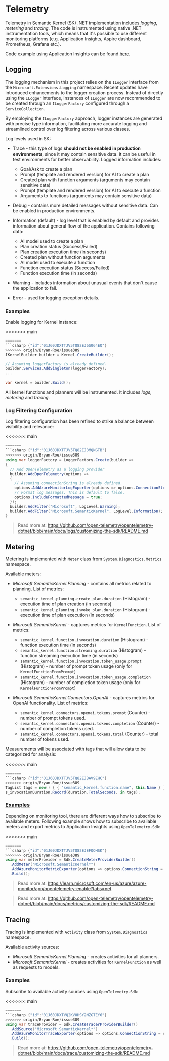 # Telemetry

Telemetry in Semantic Kernel (SK) .NET implementation includes _logging_, _metering_ and _tracing_.
The code is instrumented using native .NET instrumentation tools, which means that it's possible to use different monitoring platforms (e.g. Application Insights, Aspire dashboard, Prometheus, Grafana etc.).

Code example using Application Insights can be found [here](../samples/Demos/TelemetryWithAppInsights/).

## Logging

The logging mechanism in this project relies on the `ILogger` interface from the `Microsoft.Extensions.Logging` namespace. Recent updates have introduced enhancements to the logger creation process. Instead of directly using the `ILogger` interface, instances of `ILogger` are now recommended to be created through an `ILoggerFactory` configured through a `ServiceCollection`.

By employing the `ILoggerFactory` approach, logger instances are generated with precise type information, facilitating more accurate logging and streamlined control over log filtering across various classes.

Log levels used in SK:

- Trace - this type of logs **should not be enabled in production environments**, since it may contain sensitive data. It can be useful in test environments for better observability. Logged information includes:
   - Goal/Ask to create a plan
   - Prompt (template and rendered version) for AI to create a plan
   - Created plan with function arguments (arguments may contain sensitive data)
   - Prompt (template and rendered version) for AI to execute a function
   - Arguments to functions (arguments may contain sensitive data)

- Debug - contains more detailed messages without sensitive data. Can be enabled in production environments.
- Information (default) - log level that is enabled by default and provides information about general flow of the application. Contains following data:
   - AI model used to create a plan
   - Plan creation status (Success/Failed)
   - Plan creation execution time (in seconds)
   - Created plan without function arguments
   - AI model used to execute a function
   - Function execution status (Success/Failed)
   - Function execution time (in seconds)

- Warning - includes information about unusual events that don't cause the application to fail.
- Error - used for logging exception details.

### Examples

Enable logging for Kernel instance:

<<<<<<< main
```csharp {"id":"01J6KNWQV3VZ83K65ZV4HMJNA9"}
=======
```csharp {"id":"01J60JDXTTJV5TQ82EJ6S064EQ"}
>>>>>>> origin/Bryan-Roe/issue389
IKernelBuilder builder = Kernel.CreateBuilder();

// Assuming loggerFactory is already defined.
builder.Services.AddSingleton(loggerFactory);
...

var kernel = builder.Build();
```

All kernel functions and planners will be instrumented. It includes _logs_, _metering_ and _tracing_.

### Log Filtering Configuration

Log filtering configuration has been refined to strike a balance between visibility and relevance:

<<<<<<< main
```csharp {"id":"01J6KNWQV3VZ83K65ZV7AARYBQ"}
=======
```csharp {"id":"01J60JDXTTJV5TQ82EJ8MQNGTB"}
>>>>>>> origin/Bryan-Roe/issue389
using var loggerFactory = LoggerFactory.Create(builder =>
{
  // Add OpenTelemetry as a logging provider
  builder.AddOpenTelemetry(options =>
  {
    // Assuming connectionString is already defined.
    options.AddAzureMonitorLogExporter(options => options.ConnectionString = connectionString);
    // Format log messages. This is default to false.
    options.IncludeFormattedMessage = true;
  });
  builder.AddFilter("Microsoft", LogLevel.Warning);
  builder.AddFilter("Microsoft.SemanticKernel", LogLevel.Information);
}
```

> Read more at: https://github.com/open-telemetry/opentelemetry-dotnet/blob/main/docs/logs/customizing-the-sdk/README.md

## Metering

Metering is implemented with `Meter` class from `System.Diagnostics.Metrics` namespace.

Available meters:

- _Microsoft.SemanticKernel.Planning_ - contains all metrics related to planning. List of metrics:
   - `semantic_kernel.planning.create_plan.duration` (Histogram) - execution time of plan creation (in seconds)
   - `semantic_kernel.planning.invoke_plan.duration` (Histogram) - execution time of plan execution (in seconds)

- _Microsoft.SemanticKernel_ - captures metrics for `KernelFunction`. List of metrics:
   - `semantic_kernel.function.invocation.duration` (Histogram) - function execution time (in seconds)
   - `semantic_kernel.function.streaming.duration` (Histogram) - function streaming execution time (in seconds)
   - `semantic_kernel.function.invocation.token_usage.prompt` (Histogram) - number of prompt token usage (only for `KernelFunctionFromPrompt`)
   - `semantic_kernel.function.invocation.token_usage.completion` (Histogram) - number of completion token usage (only for `KernelFunctionFromPrompt`)

- _Microsoft.SemanticKernel.Connectors.OpenAI_ - captures metrics for OpenAI functionality. List of metrics:
   - `semantic_kernel.connectors.openai.tokens.prompt` (Counter) - number of prompt tokens used.
   - `semantic_kernel.connectors.openai.tokens.completion` (Counter) - number of completion tokens used.
   - `semantic_kernel.connectors.openai.tokens.total` (Counter) - total number of tokens used.

Measurements will be associated with tags that will allow data to be categorized for analysis:

<<<<<<< main
```csharp {"id":"01J6KNWQV3VZ83K65ZV7X2S3DX"}
=======
```csharp {"id":"01J60JDXTTJV5TQ82EJBAV9EHC"}
>>>>>>> origin/Bryan-Roe/issue389
TagList tags = new() { { "semantic_kernel.function.name", this.Name } };
s_invocationDuration.Record(duration.TotalSeconds, in tags);
```

### [Examples](https://github.com/microsoft/semantic-kernel/blob/main/dotnet/samples/Demos/TelemetryWithAppInsights/Program.cs)

Depending on monitoring tool, there are different ways how to subscribe to available meters. Following example shows how to subscribe to available meters and export metrics to Application Insights using `OpenTelemetry.Sdk`:

<<<<<<< main
```csharp {"id":"01J6KNWQV3VZ83K65ZV8JN78CW"}
=======
```csharp {"id":"01J60JDXTTJV5TQ82EJEFQQHSK"}
>>>>>>> origin/Bryan-Roe/issue389
using var meterProvider = Sdk.CreateMeterProviderBuilder()
  .AddMeter("Microsoft.SemanticKernel*")
  .AddAzureMonitorMetricExporter(options => options.ConnectionString = connectionString)
  .Build();
```

> Read more at: https://learn.microsoft.com/en-us/azure/azure-monitor/app/opentelemetry-enable?tabs=net

> Read more at: https://github.com/open-telemetry/opentelemetry-dotnet/blob/main/docs/metrics/customizing-the-sdk/README.md

## Tracing

Tracing is implemented with `Activity` class from `System.Diagnostics` namespace.

Available activity sources:

- _Microsoft.SemanticKernel.Planning_ - creates activities for all planners.
- _Microsoft.SemanticKernel_ - creates activities for `KernelFunction` as well as requests to models.

### Examples

Subscribe to available activity sources using `OpenTelemetry.Sdk`:

<<<<<<< main
```csharp {"id":"01J6KNWQV3VZ83K65ZVBT57F10"}
=======
```csharp {"id":"01J60JDXTVQ2KV8HSY2NZGTEY6"}
>>>>>>> origin/Bryan-Roe/issue389
using var traceProvider = Sdk.CreateTracerProviderBuilder()
  .AddSource("Microsoft.SemanticKernel*")
  .AddAzureMonitorTraceExporter(options => options.ConnectionString = connectionString)
  .Build();
```

> Read more at: https://github.com/open-telemetry/opentelemetry-dotnet/blob/main/docs/trace/customizing-the-sdk/README.md
